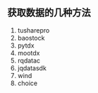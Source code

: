 ## 获取数据的几种方法
1. tusharepro
2. baostock
3. pytdx
4. mootdx
5. rqdatac
6. jqdatasdk
7. wind
8. choice
